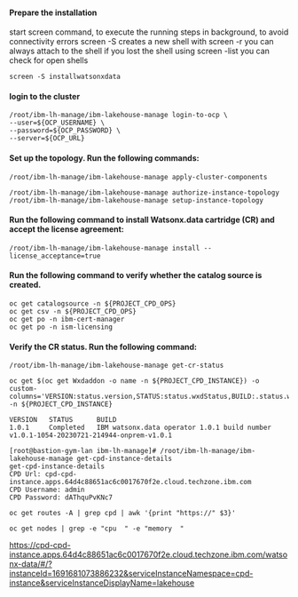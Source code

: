 #### Prepare the installation
start screen command, to execute the running steps in background, to avoid connectivity errors
  screen -S <name> creates a new shell
with 
  screen -r <name> you can always attach to the shell if you lost the shell
  using screen -list you can check for open shells
```
screen -S installwatsonxdata
```

#### login to the cluster
```
/root/ibm-lh-manage/ibm-lakehouse-manage login-to-ocp \
--user=${OCP_USERNAME} \
--password=${OCP_PASSWORD} \
--server=${OCP_URL}
```
  
#### Set up the topology. Run the following commands:
```
/root/ibm-lh-manage/ibm-lakehouse-manage apply-cluster-components
```
```
/root/ibm-lh-manage/ibm-lakehouse-manage authorize-instance-topology
/root/ibm-lh-manage/ibm-lakehouse-manage setup-instance-topology
```

#### Run the following command to install Watsonx.data cartridge (CR) and accept the license agreement:
```
/root/ibm-lh-manage/ibm-lakehouse-manage install --license_acceptance=true
```
#### Run the following command to verify whether the catalog source is created.
```
oc get catalogsource -n ${PROJECT_CPD_OPS}
oc get csv -n ${PROJECT_CPD_OPS}
oc get po -n ibm-cert-manager
oc get po -n ism-licensing
```

#### Verify the CR status. Run the following command:
```
/root/ibm-lh-manage/ibm-lakehouse-manage get-cr-status
```

```
oc get $(oc get Wxdaddon -o name -n ${PROJECT_CPD_INSTANCE}) -o custom-columns='VERSION:status.version,STATUS:status.wxdStatus,BUILD:.status.wxdBuildNumber' -n ${PROJECT_CPD_INSTANCE}

VERSION   STATUS      BUILD
1.0.1     Completed   IBM watsonx.data operator 1.0.1 build number v1.0.1-1054-20230721-214944-onprem-v1.0.1
```

```
[root@bastion-gym-lan ibm-lh-manage]# /root/ibm-lh-manage/ibm-lakehouse-manage get-cpd-instance-details
get-cpd-instance-details
CPD Url: cpd-cpd-instance.apps.64d4c88651ac6c0017670f2e.cloud.techzone.ibm.com
CPD Username: admin
CPD Password: dAThquPvKNc7
```

```
oc get routes -A | grep cpd | awk '{print "https://" $3}'
```
```
oc get nodes | grep -e "cpu  " -e "memory  "
```

https://cpd-cpd-instance.apps.64d4c88651ac6c0017670f2e.cloud.techzone.ibm.com/watsonx-data/#/?instanceId=1691681073886232&serviceInstanceNamespace=cpd-instance&serviceInstanceDisplayName=lakehouse
